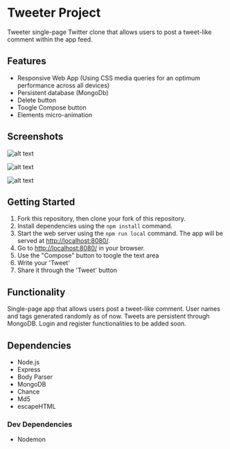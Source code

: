 # Tweeter Project

Tweeter single-page Twitter clone that allows users to post a tweet-like comment within the app feed.

## Features

- Responsive Web App (Using CSS media queries for an optimum performance across all devices)
- Persistent database (MongoDb)
- Delete button
- Toogle Compose button
- Elements micro-animation

## Screenshots

![alt text](screenshot1.png "Homepage")

![alt text](screenshot2.png "Compose")

![alt text](screenshot3 "Tweets")

## Getting Started

1. Fork this repository, then clone your fork of this repository.
2. Install dependencies using the `npm install` command.
3. Start the web server using the `npm run local` command. The app will be served at <http://localhost:8080/>.
4. Go to <http://localhost:8080/> in your browser.
5. Use the "Compose" button to toogle the text area
6. Write your 'Tweet'
7. Share it through the 'Tweet' button

## Functionality

Single-page app that allows users post a tweet-like comment. User names and tags generated randomly as of now. Tweets are persistent through MongoDB. Login and register functionalities to be added soon.

## Dependencies

- Node.js
- Express
- Body Parser
- MongoDB
- Chance
- Md5
- escapeHTML

### Dev Dependencies

- Nodemon
